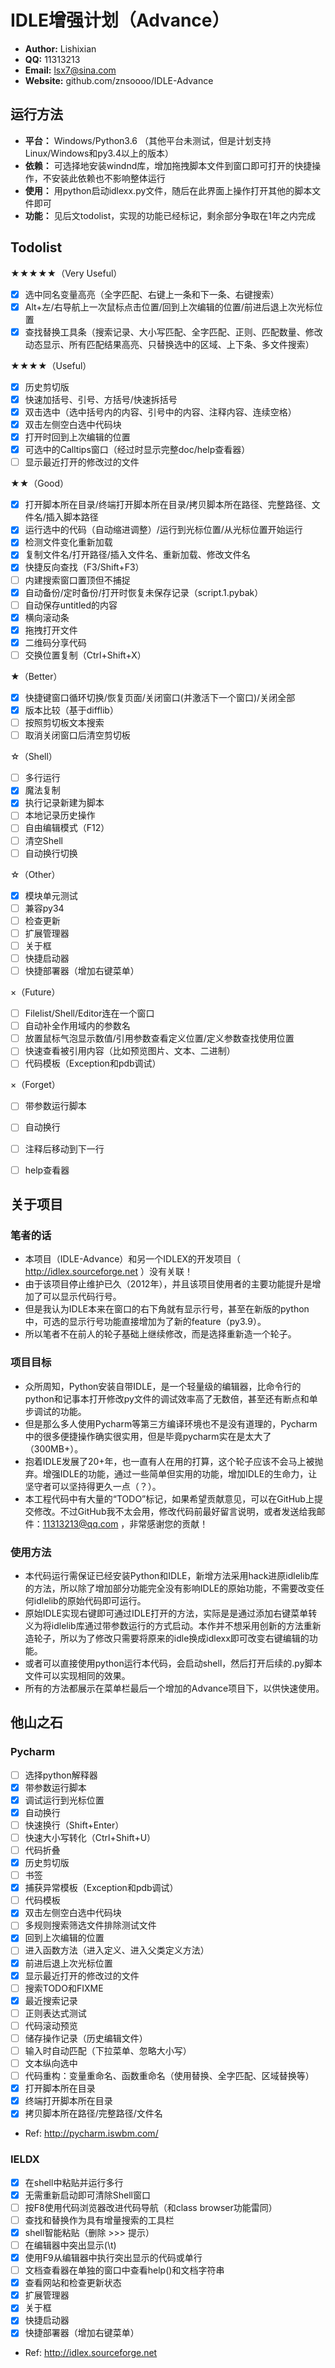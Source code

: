 # IDLE增强计划（Advance）
- __Author:__ Lishixian
- __QQ:__ 11313213
- __Email:__ lsx7@sina.com
- __Website:__ github.com/znsoooo/IDLE-Advance


## 运行方法
- __平台：__ Windows/Python3.6 （其他平台未测试，但是计划支持Linux/Windows和py3.4以上的版本）
- __依赖：__ 可选择地安装windnd库，增加拖拽脚本文件到窗口即可打开的快捷操作，不安装此依赖也不影响整体运行
- __使用：__ 用python启动idlexx.py文件，随后在此界面上操作打开其他的脚本文件即可
- __功能：__ 见后文todolist，实现的功能已经标记，剩余部分争取在1年之内完成


## Todolist

★★★★★（Very Useful）
- [x] 选中同名变量高亮（全字匹配、右键上一条和下一条、右键搜索）
- [x] Alt+左/右导航上一次鼠标点击位置/回到上次编辑的位置/前进后退上次光标位置
- [x] 查找替换工具条（搜索记录、大小写匹配、全字匹配、正则、匹配数量、修改动态显示、所有匹配结果高亮、只替换选中的区域、上下条、多文件搜索）

★★★★（Useful）
- [x] 历史剪切版
- [x] 快速加括号、引号、方括号/快速拆括号
- [x] 双击选中（选中括号内的内容、引号中的内容、注释内容、连续空格）
- [x] 双击左侧空白选中代码块
- [x] 打开时回到上次编辑的位置
- [x] 可选中的Calltips窗口（经过时显示完整doc/help查看器）
- [ ] 显示最近打开的修改过的文件

★★（Good）
- [x] 打开脚本所在目录/终端打开脚本所在目录/拷贝脚本所在路径、完整路径、文件名/插入脚本路径
- [x] 运行选中的代码（自动缩进调整）/运行到光标位置/从光标位置开始运行
- [x] 检测文件变化重新加载
- [x] 复制文件名/打开路径/插入文件名、重新加载、修改文件名
- [x] 快捷反向查找（F3/Shift+F3）
- [ ] 内建搜索窗口置顶但不捕捉
- [x] 自动备份/定时备份/打开时恢复未保存记录（script.1.pybak）
- [ ] 自动保存untitled的内容
- [x] 横向滚动条
- [x] 拖拽打开文件
- [x] 二维码分享代码
- [ ] 交换位置复制（Ctrl+Shift+X）

★（Better）
- [x] 快捷键窗口循环切换/恢复页面/关闭窗口(并激活下一个窗口)/关闭全部
- [x] 版本比较（基于difflib）
- [ ] 按照剪切板文本搜索
- [ ] 取消关闭窗口后清空剪切板

☆（Shell）
- [ ] 多行运行
- [x] 魔法复制
- [x] 执行记录新建为脚本
- [ ] 本地记录历史操作
- [ ] 自由编辑模式（F12）
- [ ] 清空Shell
- [ ] 自动换行切换

☆（Other）
- [x] 模块单元测试
- [ ] 兼容py34
- [ ] 检查更新
- [ ] 扩展管理器
- [ ] 关于框
- [ ] 快捷启动器
- [ ] 快捷部署器（增加右键菜单）

×（Future）
- [ ] Filelist/Shell/Editor连在一个窗口
- [ ] 自动补全作用域内的参数名
- [ ] 放置鼠标气泡显示数值/引用参数查看定义位置/定义参数查找使用位置
- [ ] 快速查看被引用内容（比如预览图片、文本、二进制）
- [ ] 代码模板（Exception和pdb调试）

×（Forget）
- [ ] 带参数运行脚本
- [ ] 自动换行
- [ ] 注释后移动到下一行
- [ ] help查看器


## 关于项目

### 笔者的话
- 本项目（IDLE-Advance）和另一个IDLEX的开发项目（ http://idlex.sourceforge.net ）没有关联！
- 由于该项目停止维护已久（2012年），并且该项目使用者的主要功能提升是增加了可以显示代码行号。
- 但是我认为IDLE本来在窗口的右下角就有显示行号，甚至在新版的python中，可选的显示行号功能直接增加为了新的feature（py3.9）。
- 所以笔者不在前人的轮子基础上继续修改，而是选择重新造一个轮子。


### 项目目标
- 众所周知，Python安装自带IDLE，是一个轻量级的编辑器，比命令行的python和记事本打开修改py文件的调试效率高了无数倍，甚至还有断点和单步调试的功能。
- 但是那么多人使用Pycharm等第三方编译环境也不是没有道理的，Pycharm中的很多便捷操作确实很实用，但是毕竟pycharm实在是太大了（300MB+）。
- 抱着IDLE发展了20+年，也一直有人在用的打算，这个轮子应该不会马上被抛弃。增强IDLE的功能，通过一些简单但实用的功能，增加IDLE的生命力，让坚守者可以坚持得更久一点（？）。
- 本工程代码中有大量的“TODO”标记，如果希望贡献意见，可以在GitHub上提交修改。不过GitHub我不太会用，修改代码前最好留言说明，或者发送给我邮件：11313213@qq.com ，非常感谢您的贡献！


### 使用方法
- 本代码运行需保证已经安装Python和IDLE，新增方法采用hack进原idlelib库的方法，所以除了增加部分功能完全没有影响IDLE的原始功能，不需要改变任何idlelib的原始代码即可运行。
- 原始IDLE实现右键即可通过IDLE打开的方法，实际是是通过添加右键菜单转义为将idlelib库通过带参数运行的方式启动。本作并不想采用创新的方法重新造轮子，所以为了修改只需要将原来的idle换成idlexx即可改变右键编辑的功能。
- 或者可以直接使用python运行本代码，会启动shell，然后打开后续的.py脚本文件可以实现相同的效果。
- 所有的方法都展示在菜单栏最后一个增加的Advance项目下，以供快速使用。


## 他山之石

### Pycharm
- [ ] 选择python解释器
- [x] 带参数运行脚本
- [x] 调试运行到光标位置
- [x] 自动换行
- [ ] 快速换行（Shift+Enter）
- [ ] 快速大小写转化（Ctrl+Shift+U）
- [ ] 代码折叠
- [x] 历史剪切版
- [ ] 书签
- [x] 捕获异常模板（Exception和pdb调试）
- [ ] 代码模板
- [x] 双击左侧空白选中代码块
- [ ] 多规则搜索筛选文件排除测试文件
- [x] 回到上次编辑的位置
- [ ] 进入函数方法（进入定义、进入父类定义方法）
- [x] 前进后退上次光标位置
- [x] 显示最近打开的修改过的文件
- [ ] 搜索TODO和FIXME
- [x] 最近搜索记录
- [ ] 正则表达式测试
- [ ] 代码滚动预览
- [ ] 储存操作记录（历史编辑文件）
- [ ] 输入时自动匹配（下拉菜单、忽略大小写）
- [ ] 文本纵向选中
- [ ] 代码重构：变量重命名、函数重命名（使用替换、全字匹配、区域替换等）
- [x] 打开脚本所在目录
- [x] 终端打开脚本所在目录
- [x] 拷贝脚本所在路径/完整路径/文件名
- Ref: http://pycharm.iswbm.com/

### IELDX
- [x] 在shell中粘贴并运行多行
- [x] 无需重新启动即可清除Shell窗口
- [ ] 按F8使用代码浏览器改进代码导航（和class browser功能雷同）
- [ ] 查找和替换作为具有增量搜索的工具栏
- [x] shell智能粘贴（删除 >>> 提示）
- [ ] 在编辑器中突出显示(\t)
- [x] 使用F9从编辑器中执行突出显示的代码或单行
- [ ] 文档查看器在单独的窗口中查看help()和文档字符串
- [x] 查看网站和检查更新状态
- [x] 扩展管理器
- [x] 关于框
- [x] 快捷启动器
- [x] 快捷部署器（增加右键菜单）
- Ref: http://idlex.sourceforge.net
